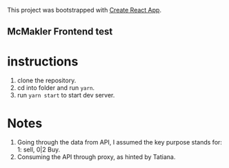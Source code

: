 This project was bootstrapped with [Create React App](https://github.com/facebookincubator/create-react-app).

## McMakler Frontend test

# instructions

1. clone the repository.
2. cd into folder and run `yarn`.
3. run `yarn start` to start dev server.

# Notes

1. Going through the data from API, I assumed the key purpose stands for: 1: sell, 0|2 Buy.
2. Consuming the API through proxy, as hinted by Tatiana.
